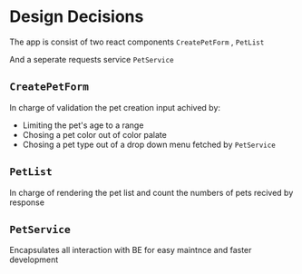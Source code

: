 # Design Decisions

The app is consist of two react components `CreatePetForm` ,  `PetList`

And a seperate requests service `PetService`

## `CreatePetForm` 

In charge of validation the pet creation input achived by:
- Limiting the pet's age to a range
- Chosing a pet color out of color palate
- Chosing a pet type out of a drop down menu fetched by `PetService`


## `PetList` 

In charge of rendering the pet list and count the numbers of pets recived by response


## `PetService` 

Encapsulates all interaction with BE for easy maintnce and faster development